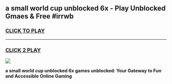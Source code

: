 
## a small world cup unblocked 6x - Play Unblocked Gmaes & Free #irrwb
<h3>
<a href="https://news.freeplayer.one?title=a_small_world_cup_unblocked_6x&ref=24F">CLICK TO PLAY</a></h3>
<hr>

<h3>
<a href="https://news.freeplayer.one?title=a_small_world_cup_unblocked_6x&ref=24F">CLICK 2 PLAY</a>
  
</h3>

<a href="https://news.freeplayer.one?title=a_small_world_cup_unblocked_6x&ref=24F/"><img src="https://clearcache.store/games.png"></a>


**a small world cup unblocked 6x games unblocked: Your Gateway to Fun and Accessible Online Gaming**
